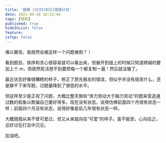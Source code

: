 ```yaml
---
title: '题解 [SCOI2015]国旗计划'
date: 2021-04-28 18:52:44
tags: [随笔]
published: true
hideInList: false
feature: 
isTop: false
---
```

难以置信，我居然会被这样一个问题难倒？！

<!-- more -->

看到题目，排序和贪心很容易就可以看出来，但展开到链上的时候只知道跨越的要加上个 $m$，但居然死活想不到要把每一个都复制一遍！然后就没辙了。

最近状态好像很糟糕的样子，修正了原先极左的错误，但似乎并没有提高什么，还是静不下来写题，过题量降到了很低的水平。

但这样至少是正视了问题，大概比整天做些“体力劳动大于脑力劳动”的题来营造通过数的假象以欺骗自己要好得多。现在没有状态，说得仿佛前面四个月很有状态一样；前面四个月没有状态，说得好像是前几年很有状态一样。

大概翘翘从来不曾可爱过，但又从来就向往“可爱”的样子。虽不能至，心向往之，总好过在打击中沉沦。

加油吧。